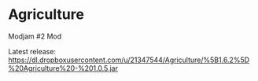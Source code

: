 Agriculture
===========

Modjam #2 Mod

Latest release: https://dl.dropboxusercontent.com/u/21347544/Agriculture/%5B1.6.2%5D%20Agriculture%20-%201.0.5.jar
